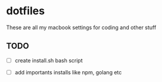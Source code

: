# dotfiles

These are all my macbook settings for coding and other stuff

## TODO

- [ ] create install.sh bash script

- [ ] add importants installs like npm, golang etc
